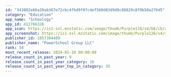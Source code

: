 ```yaml
---
id: "343882e66a20ab367e72cbc4f6d9f07c4ef560d83d9d8c88829c8f8b50a276d5"
category: "Education"
app_name: "Schoology"
app_id: 411766326
app_icon: https://is1-ssl.mzstatic.com/image/thumb/Purple116/v4/b8/cb/ac/b8cbac9c-7bd0-1357-aa02-662d41314fb9/AppIcon-1x_U007emarketing-0-7-0-85-220-0.png/1024x1024bb.png
app_screenshot: https://is1-ssl.mzstatic.com/image/thumb/Purple126/v4/49/5f/f7/495ff774-e57b-5e41-7bb4-e0d179ed7f44/27b5b817-b311-493f-a7e5-8197560a1607_Simulator_Screen_Shot_-_iPhone_11_Pro_Max_-_2022-12-22_at_15.53.43.png/1242x2688bb.png
publisher_id: 1057394489
publisher_name: "PowerSchool Group LLC"
rank: 58
most_recent_release: 2024-01-10 00:00:00
release_count_in_past_year: 9
release_count_in_past_year_category: 16
release_count_in_past_year_top_in_category: 35
---
```

